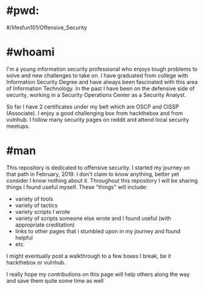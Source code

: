 # #pwd: 
#/lifesfun101/Offensive_Security

# #whoami

I'm a young information security professional who enjoys tough problems to solve and new challenges to take on. I have graduated from  college with Information Security Degree and have always been fascinated with this area of Information Technology. In the past I have been on the defensive side of security, working in a Security Operations Center as a Security Analyst.

So far I have 2 certificates under my belt which are OSCP and CISSP (Associate). I enjoy a good challenging box from hackthebox and from vulnhub. I follow many security pages on reddit and attend local security meetups.

# #man
This repository is dedicated to offensive security. I started my journey on that path in February, 2019. 
I don't claim to know anything, better yet consider I know nothing about it. Throughout this repository I will be sharing things I found useful myself. These "things" will include:
* variety of tools 
* variety of tactics 
* variety scripts I wrote
* variety of scripts someone else wrote and I found useful (with appropriate creditation) 
* links to other pages that i stumbled upon in my journey and found helpful 
* etc. 

I might eventually post a walkthrough to a few boxes I break, be it hackthebox or vulnhub.

I really hope my contributions on this page will help others along the way and save them quite some time as well
